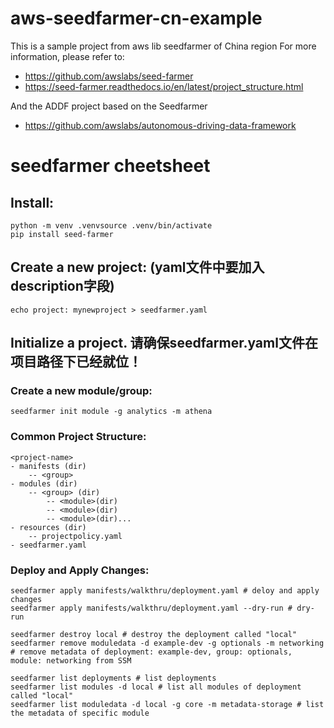# aws-seedfarmer-cn-example
This is a sample project from aws lib seedfarmer of China region
For more information, please refer to:
* https://github.com/awslabs/seed-farmer
* https://seed-farmer.readthedocs.io/en/latest/project_structure.html

And the ADDF project based on the Seedfarmer
* https://github.com/awslabs/autonomous-driving-data-framework

# seedfarmer cheetsheet

##  Install:
```shell
python -m venv .venvsource .venv/bin/activate
pip install seed-farmer
```
## Create a new project: (yaml文件中要加入description字段)
```shell
echo project: mynewproject > seedfarmer.yaml 
```
## Initialize a project. 请确保seedfarmer.yaml文件在项目路径下已经就位！
### Create a new module/group: 
```shell
seedfarmer init module -g analytics -m athena
```
### Common Project Structure:
```shell
<project-name>
- manifests (dir)
    -- <group>
- modules (dir)
    -- <group> (dir)
        -- <module>(dir)
        -- <module>(dir)
        -- <module>(dir)...
- resources (dir)
    -- projectpolicy.yaml
- seedfarmer.yaml
``` 
### Deploy and Apply Changes:
```shell
seedfarmer apply manifests/walkthru/deployment.yaml # deloy and apply changes
seedfarmer apply manifests/walkthru/deployment.yaml --dry-run # dry-run
```
```shell
seedfarmer destroy local # destroy the deployment called "local"
seedfarmer remove moduledata -d example-dev -g optionals -m networking 
# remove metadata of deployment: example-dev, group: optionals, module: networking from SSM
```

```shell
seedfarmer list deployments # list deployments
seedfarmer list modules -d local # list all modules of deployment called "local"
seedfarmer list moduledata -d local -g core -m metadata-storage # list the metadata of specific module
```
